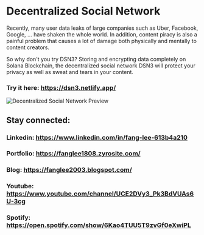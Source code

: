# Decentralized Social Network

Recently, many user data leaks of large companies such as Uber, Facebook, Google, ... have shaken the whole world. In addition, content piracy is also a painful problem that causes a lot of damage both physically and mentally to content creators.

So why don't you try DSN3? Storing and encrypting data completely on Solana Blockchain, the decentralized social network DSN3 will protect your privacy as well as sweat and tears in your content.

### Try it here: https://dsn3.netlify.app/

![Decentralized Social Network Preview](https://user-images.githubusercontent.com/75077747/197699506-a9c20223-2547-4975-addc-629b89a10dc5.png)

## Stay connected:

### Linkedin: https://www.linkedin.com/in/fang-lee-613b4a210
### Portfolio: https://fanglee1808.zyrosite.com/
### Blog: https://fanglee2003.blogspot.com/
### Youtube: https://www.youtube.com/channel/UCE2DVy3_Pk3BdVUAs6U-3cg
### Spotify: https://open.spotify.com/show/6Kao4TUU5T9zvGf0eXwiPL
